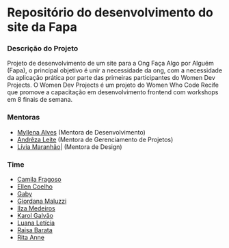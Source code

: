 # Repositório do desenvolvimento do site da Fapa


### Descrição do Projeto

Projeto de desenvolvimento de um site para a Ong Faça Algo por Alguém (Fapa), o principal objetivo é unir a necessidade da ong, com a necessidade da aplicação prática por parte das primeiras participantes do Women Dev Projects. O Women Dev Projects é um projeto do Women Who Code Recife que promove a capacitação em desenvolvimento frontend com workshops em 8 finais de semana.

### Mentoras 

- [Myllena Alves](https://github.com/myllenaalves) (Mentora de Desenvolvimento)
- [Andrêza Leite](https://github.com/andrezaleite) (Mentora de Gerenciamento de Projetos)
- [Lívia Maranhão](https://www.behance.net/liviafmaranhao)| (Mentora de Design)

### Time

- [Camila Fragoso](https://github.com/camilafragoso)
- [Ellen Coelho](https://github.com/EllenCoe)
- [Gaby]()
- [Giordana Maluzzi]()
- [Ilza Medeiros](https://github.com/ilzinha)
- [Karol Galvão](https://github.com/karolgalvao)
- [Luana Letícia](https://github.com/Luana-Leticia)
- [Raisa Barata](https://github.com/RaissaMariaB)
- [Rita Anne]()


